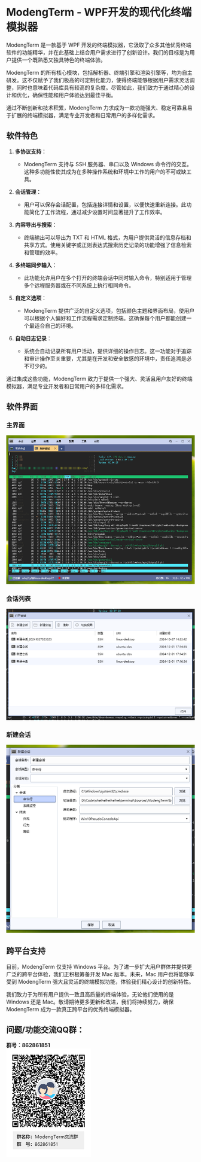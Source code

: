 # ModengTerm - WPF开发的现代化终端模拟器

ModengTerm 是一款基于 WPF 开发的终端模拟器，它汲取了众多其他优秀终端软件的功能精华，并在此基础上结合用户需求进行了创新设计。我们的目标是为用户提供一个既熟悉又独具特色的终端体验。

ModengTerm 的所有核心模块，包括解析器、终端引擎和渲染引擎等，均为自主研发。这不仅赋予了我们极高的可定制化能力，使得终端能够根据用户需求灵活调整，同时也意味着代码库具有较高的复杂度。尽管如此，我们致力于通过精心的设计和优化，确保性能和用户体验达到最佳平衡。

通过不断创新和技术积累，ModengTerm 力求成为一款功能强大、稳定可靠且易于扩展的终端模拟器，满足专业开发者和日常用户的多样化需求。

## 软件特色

1. **多协议支持**：
   - ModengTerm 支持与 SSH 服务器、串口以及 Windows 命令行的交互。这种多功能性使其成为在多种操作系统和环境中工作的用户的不可或缺工具。

2. **会话管理**：
   - 用户可以保存会话配置，包括连接详情和设置，以便快速重新连接。此功能简化了工作流程，通过减少设置时间显著提升了工作效率。

3. **内容导出与搜索**：
   - 终端输出可以导出为 TXT 和 HTML 格式，为用户提供灵活的信息存档和共享方式。使用关键字或正则表达式搜索历史记录的功能增强了信息检索和管理的效率。

4. **多终端同步输入**：
   - 此功能允许用户在多个打开的终端会话中同时输入命令，特别适用于管理多个远程服务器或在不同系统上执行相同命令。

5. **自定义选项**：
   - ModengTerm 提供广泛的自定义选项，包括颜色主题和界面布局，使用户可以根据个人偏好和工作流程需求定制终端。这确保每个用户都能创建一个最适合自己的环境。

6. **自动日志记录**：
   - 系统会自动记录所有用户活动，提供详细的操作日志。这一功能对于追踪和审计操作至关重要，尤其是在开发和安全敏感的环境中，责任追溯是必不可少的。

通过集成这些功能，ModengTerm 致力于提供一个强大、灵活且用户友好的终端模拟器，满足专业开发者和日常用户的多样化需求。


## 软件界面

### 主界面
![Image](images/main_window.PNG)  

### 会话列表
![Image](images/session_list.PNG)  

### 新建会话
![Image](images/create_session.PNG)  

## 跨平台支持
目前，ModengTerm 仅支持 Windows 平台。为了进一步扩大用户群体并提供更广泛的跨平台体验，我们正积极筹备开发 Mac 版本。未来，Mac 用户也将能够享受到 ModengTerm 强大且灵活的终端模拟功能，体验我们精心设计的创新特性。

我们致力于为所有用户提供一致且高质量的终端体验，无论他们使用的是 Windows 还是 Mac。敬请期待更多更新和改进，我们将持续努力，确保 ModengTerm 成为一款真正跨平台的优秀终端模拟器。

## 问题/功能交流QQ群：
**群号：862861851**  
![Image](images/QQGroup.png)  
